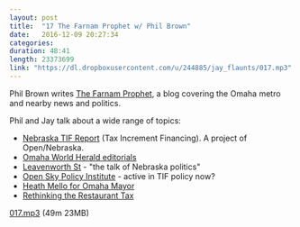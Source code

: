 ```yaml
---
layout: post
title:  "17 The Farnam Prophet w/ Phil Brown"
date:   2016-12-09 20:27:34
categories: 
duration: 48:41
length: 23373699
link: "https://dl.dropboxusercontent.com/u/244885/jay_flaunts/017.mp3"
---
```


Phil Brown writes [The Farnam Prophet](https://medium.com/the-farnam-prophet), 
a blog covering the Omaha metro and nearby news and politics.

Phil and Jay talk about a wide range of topics:

* [Nebraska TIF Report](http://opennebraska.github.io/pri-tif/) (Tax Increment Financing). A project of Open/Nebraska.
* [Omaha World Herald editorials](http://www.omaha.com/opinion/editorials/)
* [Leavenworth St](http://leavenworthst.com/) - "the talk of Nebraska politics"
* [Open Sky Policy Institute](http://www.openskypolicy.org/) - active in TIF policy now?
* [Heath Mello for Omaha Mayor](https://heathmello.com/)
* [Rethinking the Restaurant Tax](https://medium.com/the-farnam-prophet/rethinking-the-restaurant-tax-d17fa29d98f3#.3bd64jk1w)

<a href="{{site.dropbox_url}}/017.mp3" target="_blank">017.mp3</a> (49m 23MB) 
